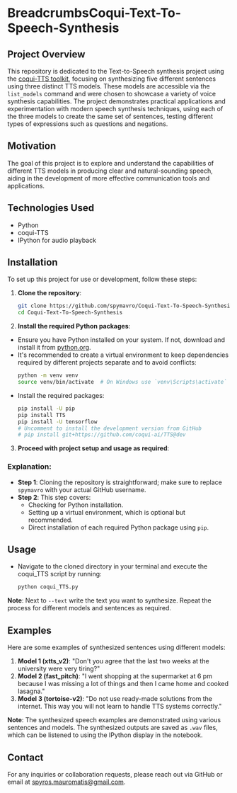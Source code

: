 # BreadcrumbsCoqui-Text-To-Speech-Synthesis

## Project Overview
This repository is dedicated to the Text-to-Speech synthesis project using the [coqui-TTS toolkit](https://github.com/coqui-ai/TTS/tree/dev), focusing on synthesizing five different sentences using three distinct TTS models. These models are accessible via the `list_models` command and were chosen to showcase a variety of voice synthesis capabilities. The project demonstrates practical applications and experimentation with modern speech synthesis techniques, using each of the three models to create the same set of sentences, testing different types of expressions such as questions and negations.

## Motivation
The goal of this project is to explore and understand the capabilities of different TTS models in producing clear and natural-sounding speech, aiding in the development of more effective communication tools and applications.

## Technologies Used
- Python
- coqui-TTS
- IPython for audio playback

## Installation
To set up this project for use or development, follow these steps:

1. **Clone the repository**:
   ```bash
   git clone https://github.com/spymavro/Coqui-Text-To-Speech-Synthesis.git
   cd Coqui-Text-To-Speech-Synthesis
2. **Install the required Python packages**:

- Ensure you have Python installed on your system. If not, download and install it from [python.org](https://www.python.org/downloads/).
- It's recommended to create a virtual environment to keep dependencies required by different projects separate and to avoid conflicts:
  ```bash
  python -m venv venv
  source venv/bin/activate  # On Windows use `venv\Scripts\activate`
- Install the required packages:
  ```bash
  pip install -U pip
  pip install TTS
  pip install -U tensorflow
  # Uncomment to install the development version from GitHub
  # pip install git+https://github.com/coqui-ai/TTS@dev

3. **Proceed with project setup and usage as required**:
### Explanation:
- **Step 1**: Cloning the repository is straightforward; make sure to replace `spymavro` with your actual GitHub username.
- **Step 2**: This step covers:
  - Checking for Python installation.
  - Setting up a virtual environment, which is optional but recommended.
  - Direct installation of each required Python package using `pip`.

## Usage
- Navigate to the cloned directory in your terminal and execute the coqui_TTS script by running:
  ```bash
  python coqui_TTS.py 

**Note**: Next to `--text` write the text you want to synthesize. Repeat the process for different models and sentences as required.

## Examples
Here are some examples of synthesized sentences using different models:
1. **Model 1 (xtts_v2)**: "Don't you agree that the last two weeks at the university were very tiring?"
2. **Model 2 (fast_pitch)**: "I went shopping at the supermarket at 6 pm because I was missing a lot of things and then I came home and cooked lasagna."
3. **Model 3 (tortoise-v2)**: "Do not use ready-made solutions from the internet. This way you will not learn to handle TTS systems correctly."

**Note**: The synthesized speech examples are demonstrated using various sentences and models. The synthesized outputs are saved as `.wav` files, which can be listened to using the IPython display in the notebook.

## Contact
For any inquiries or collaboration requests, please reach out via GitHub or email at spyros.mauromatis@gmail.com.



